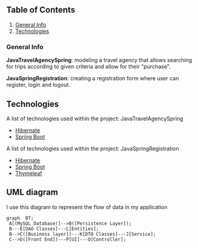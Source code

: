 ## Table of Contents
1. [General Info](#general-info)
2. [Technologies](#technologies)
### General Info


**JavaTravelAgencySpring**: modeling a travel agency that allows searching for trips according to given criteria and allow for their "purchase".

**JavaSpringRegistration**: creating a registration form where user can register, login and logout.


## Technologies

A list of technologies used within the project: JavaTravelAgencySpring
* [Hibernate](https://github.com/Andrew-Develops/JavaSmallProjects/network/dependencies)
* [Spring Boot](https://github.com/Andrew-Develops/JavaSmallProjects/network/dependencies)

A list of technologies used within the project: JavaSpringRegistration
* [Hibernate](https://github.com/Andrew-Develops/JavaSmallProjects/network/dependencies)
* [Spring Boot](https://github.com/Andrew-Develops/JavaSmallProjects/network/dependencies)
* [Thymeleaf](https://github.com/Andrew-Develops/JavaSmallProjects/network/dependencies)

## UML diagram

I use this diagram to represent the flow of data in my application

```mermaid
graph  BT;  
 A[(MySQL Database)]-->B([Persistence Layer]);
 B---E[DAO Classes]---L[Entities];  
 B-->C([Business layer])---K[DTO Classes]---J[Service];  
 C-->D([Front End])---P[UI]---O[Controller];
```
